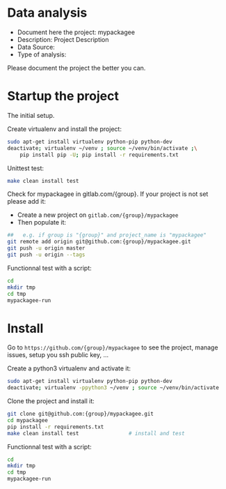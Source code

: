 # Data analysis
- Document here the project: mypackagee
- Description: Project Description
- Data Source:
- Type of analysis:

Please document the project the better you can.

# Startup the project

The initial setup.

Create virtualenv and install the project:
```bash
sudo apt-get install virtualenv python-pip python-dev
deactivate; virtualenv ~/venv ; source ~/venv/bin/activate ;\
    pip install pip -U; pip install -r requirements.txt
```

Unittest test:
```bash
make clean install test
```

Check for mypackagee in gitlab.com/{group}.
If your project is not set please add it:

- Create a new project on `gitlab.com/{group}/mypackagee`
- Then populate it:

```bash
##   e.g. if group is "{group}" and project_name is "mypackagee"
git remote add origin git@github.com:{group}/mypackagee.git
git push -u origin master
git push -u origin --tags
```

Functionnal test with a script:

```bash
cd
mkdir tmp
cd tmp
mypackagee-run
```

# Install

Go to `https://github.com/{group}/mypackagee` to see the project, manage issues,
setup you ssh public key, ...

Create a python3 virtualenv and activate it:

```bash
sudo apt-get install virtualenv python-pip python-dev
deactivate; virtualenv -ppython3 ~/venv ; source ~/venv/bin/activate
```

Clone the project and install it:

```bash
git clone git@github.com:{group}/mypackagee.git
cd mypackagee
pip install -r requirements.txt
make clean install test                # install and test
```
Functionnal test with a script:

```bash
cd
mkdir tmp
cd tmp
mypackagee-run
```

